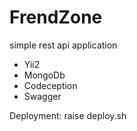 FrendZone
============================
simple rest api application

* Yii2
* MongoDb
* Codeception
* Swagger

Deployment:
raise deploy.sh



